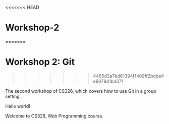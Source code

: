 <<<<<<< HEAD
# Workshop-2
=======
# Workshop 2: Git
>>>>>>> 4465d3a7bd61394f1489ff2bdde4e9078d1bd37f

The second workshop of CS326, which covers how to use Git in a group setting.

Hello world!

Welcome to CS326, Web Programming course.

